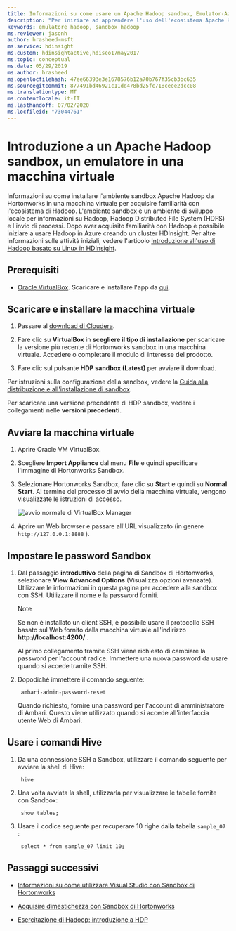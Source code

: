 ```yaml
---
title: Informazioni su come usare un Apache Hadoop sandbox, Emulator-Azure HDInsight
description: "Per iniziare ad apprendere l'uso dell'ecosistema Apache Hadoop, è possibile impostare un ambiente sandbox Hadoop di Hortonworks in una macchina virtuale Azure. "
keywords: emulatore hadoop, sandbox hadoop
ms.reviewer: jasonh
author: hrasheed-msft
ms.service: hdinsight
ms.custom: hdinsightactive,hdiseo17may2017
ms.topic: conceptual
ms.date: 05/29/2019
ms.author: hrasheed
ms.openlocfilehash: 47ee66393e3e1678576b12a70b767f35cb3bc635
ms.sourcegitcommit: 877491bd46921c11dd478bd25fc718ceee2dcc08
ms.translationtype: MT
ms.contentlocale: it-IT
ms.lasthandoff: 07/02/2020
ms.locfileid: "73044761"
---
```

# <a name="get-started-with-an-apache-hadoop-sandbox-an-emulator-on-a-virtual-machine"></a>Introduzione a un Apache Hadoop sandbox, un emulatore in una macchina virtuale

Informazioni su come installare l'ambiente sandbox Apache Hadoop da Hortonworks in una macchina virtuale per acquisire familiarità con l'ecosistema di Hadoop. L'ambiente sandbox è un ambiente di sviluppo locale per informazioni su Hadoop, Hadoop Distributed File System (HDFS) e l'invio di processi. Dopo aver acquisito familiarità con Hadoop è possibile iniziare a usare Hadoop in Azure creando un cluster HDInsight. Per altre informazioni sulle attività iniziali, vedere l'articolo [Introduzione all'uso di Hadoop basato su Linux in HDInsight](apache-hadoop-linux-tutorial-get-started.md).

## <a name="prerequisites"></a>Prerequisiti

* [Oracle VirtualBox](https://www.virtualbox.org/). Scaricare e installare l'app da [qui](https://www.virtualbox.org/wiki/Downloads).

## <a name="download-and-install-the-virtual-machine"></a>Scaricare e installare la macchina virtuale

1. Passare al [download di Cloudera](https://www.cloudera.com/downloads/hortonworks-sandbox/hdp.html).

1. Fare clic su **VirtualBox** in **scegliere il tipo di installazione** per scaricare la versione più recente di Hortonworks sandbox in una macchina virtuale. Accedere o completare il modulo di interesse del prodotto.

1. Fare clic sul pulsante **HDP sandbox (Latest)** per avviare il download.

Per istruzioni sulla configurazione della sandbox, vedere la [Guida alla distribuzione e all'installazione di sandbox](https://hortonworks.com/tutorial/sandbox-deployment-and-install-guide/section/1/).

Per scaricare una versione precedente di HDP sandbox, vedere i collegamenti nelle **versioni precedenti**.

## <a name="start-the-virtual-machine"></a>Avviare la macchina virtuale

1. Aprire Oracle VM VirtualBox.
1. Scegliere **Import Appliance** dal menu **File** e quindi specificare l'immagine di Hortonworks Sandbox.
1. Selezionare Hortonworks Sandbox, fare clic su **Start** e quindi su **Normal Start**. Al termine del processo di avvio della macchina virtuale, vengono visualizzate le istruzioni di accesso.

    ![avvio normale di VirtualBox Manager](./media/apache-hadoop-emulator-get-started/virtualbox-normal-start.png)

1. Aprire un Web browser e passare all'URL visualizzato (in genere `http://127.0.0.1:8888` ).

## <a name="set-sandbox-passwords"></a>Impostare le password Sandbox

1. Dal passaggio **introduttivo** della pagina di Sandbox di Hortonworks, selezionare **View Advanced Options** (Visualizza opzioni avanzate). Utilizzare le informazioni in questa pagina per accedere alla sandbox con SSH. Utilizzare il nome e la password forniti.

   > [!NOTE]
   > Se non è installato un client SSH, è possibile usare il protocollo SSH basato sul Web fornito dalla macchina virtuale all'indirizzo **http://localhost:4200/** .

    Al primo collegamento tramite SSH viene richiesto di cambiare la password per l'account radice. Immettere una nuova password da usare quando si accede tramite SSH.

2. Dopodiché immettere il comando seguente:

        ambari-admin-password-reset

    Quando richiesto, fornire una password per l'account di amministratore di Ambari. Questo viene utilizzato quando si accede all'interfaccia utente Web di Ambari.

## <a name="use-hive-commands"></a>Usare i comandi Hive

1. Da una connessione SSH a Sandbox, utilizzare il comando seguente per avviare la shell di Hive:

        hive
2. Una volta avviata la shell, utilizzarla per visualizzare le tabelle fornite con Sandbox:

        show tables;
3. Usare il codice seguente per recuperare 10 righe dalla tabella `sample_07` :

        select * from sample_07 limit 10;

## <a name="next-steps"></a>Passaggi successivi

* [Informazioni su come utilizzare Visual Studio con Sandbox di Hortonworks](../hdinsight-hadoop-emulator-visual-studio.md)

* [Acquisire dimestichezza con Sandbox di Hortonworks](https://hortonworks.com/hadoop-tutorial/learning-the-ropes-of-the-hortonworks-sandbox/)

* [Esercitazione di Hadoop: introduzione a HDP](https://hortonworks.com/hadoop-tutorial/hello-world-an-introduction-to-hadoop-hcatalog-hive-and-pig/)
